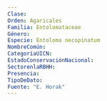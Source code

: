 ```yaml
---
Clase: 
Orden: Agaricales
Familia: Entolomataceae
Género: 
Especie: Entoloma necopinatum
NombreComún: 
CategoríaUICN: 
EstadoConservaciónNacional: 
SectorenlaRBHH: 
Presencia: 
TipoDeDato: 
Fuente: "E. Horak"
---
```

